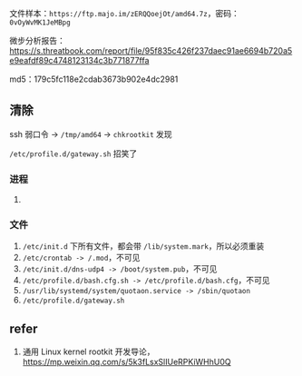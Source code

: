 文件样本：`https://ftp.majo.im/zERQQoejOt/amd64.7z`，密码：`0vOyWvMK1JeMBpg`

微步分析报告：https://s.threatbook.com/report/file/95f835c426f237daec91ae6694b720a5e9eafdf89c4748123134c3b771877ffa

md5：179c5fc118e2cdab3673b902e4dc2981

## 清除

ssh 弱口令 -> `/tmp/amd64` -> `chkrootkit` 发现



`/etc/profile.d/gateway.sh` 招笑了





### 进程

1. 

### 文件

1. `/etc/init.d` 下所有文件，都会带 `/lib/system.mark`，所以必须重装
2. `/etc/crontab -> /.mod`，不可见
3. `/etc/init.d/dns-udp4 -> /boot/system.pub`，不可见
4. `/etc/profile.d/bash.cfg.sh -> /etc/profile.d/bash.cfg`，不可见
5. `/usr/lib/systemd/system/quotaon.service -> /sbin/quotaon`
6. `/etc/profile.d/gateway.sh`

## refer

1. 通用 Linux kernel rootkit 开发导论，https://mp.weixin.qq.com/s/5k3fLsxSlIUeRPKiWHhU0Q